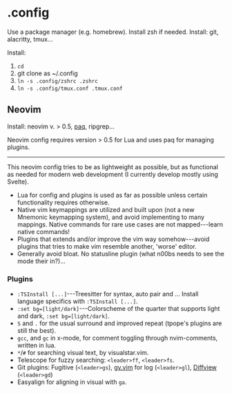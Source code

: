 # .config

Use a package manager (e.g. homebrew). Install zsh if needed. Install: git, alacritty, tmux...

Install:

1. `cd`
2. git clone as ~/.config
3. `ln -s .config/zshrc .zshrc`
4. `ln -s .config/tmux.conf .tmux.conf`

## Neovim

Install: neovim v. > 0.5, [paq](https://github.com/savq/paq-nvim), ripgrep...

Neovim config requires version > 0.5 for Lua and uses paq for managing plugins.

---

This neovim config tries to be as lightweight as possible, but as functional as needed for modern web development (I currently develop mostly using Svelte).

- Lua for config and plugins is used as far as possible unless certain functionality requires otherwise.
- Native vim keymappings are utilized and built upon (not a new Mnemonic keymapping system), and avoid implementing to many mappings. Native commands for rare use cases are not mapped---learn native commands!
- Plugins that extends and/or improve the vim way somehow---avoid plugins that tries to make vim resemble another, 'worse' editor.
- Generally avoid bloat. No statusline plugin (what n00bs needs to see the mode their in?)...

### Plugins

- `:TSInstall [...]`---Treesitter for syntax, auto pair and ... Install language specifics with `:TSInstall [...]`.
- `:set bg=[light/dark]`---Colorscheme of the quarter that supports light and dark, `:set bg=[light/dark]`.
- `S` and `.` for the usual surround and improved repeat (tpope's plugins are still the best).
- `gcc`, and `gc` in x-mode, for comment toggling through nvim-comments, written in lua.
- `*`/`#` for searching visual text, by visualstar.vim.
- Telescope for fuzzy searching: `<leader>ff`, `<leader>fs`.
- Git plugins: Fugitive (`<leader>gs`), [gv.vim][gv] for log (`<leader>gl`), [Diffview](https://github.com/sindrets/diffview.nvim) (`<leader>gd`)
- Easyalign for aligning in visual with `ga`.

[gv]: https://github.com/junegunn/gv.vim
